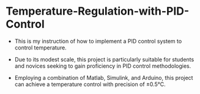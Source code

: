 # Temperature-Regulation-with-PID-Control

- This is my instruction of how to implement a PID control system to control temperature.

- Due to its modest scale, this project is particularly suitable for students and novices seeking to gain proficiency in PID control methodologies.

- Employing a combination of Matlab, Simulink, and Arduino, this project can achieve a temperature control with precision of ±0.5°C.
